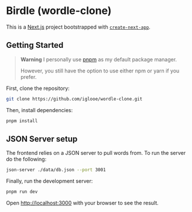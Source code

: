 # Birdle (wordle-clone)

This is a [Next.js](https://nextjs.org/) project bootstrapped with [`create-next-app`](https://github.com/vercel/next.js/tree/canary/packages/create-next-app).

## Getting Started

> **Warning**
> I personally use [pnpm](https://pnpm.io/) as my default package manager.
>
> However, you still have the option to use either npm or yarn if you prefer.

First, clone the repository:

```bash
git clone https://github.com/iglooe/wordle-clone.git
```

Then, install dependencies:

```bash
pnpm install
```

## JSON Server setup

The frontend relies on a JSON server to pull words from. To run the server do the following:

```bash
json-server ./data/db.json --port 3001
```

Finally, run the development server:

```bash
pnpm run dev
```

Open [http://localhost:3000](http://localhost:3000) with your browser to see the result.
